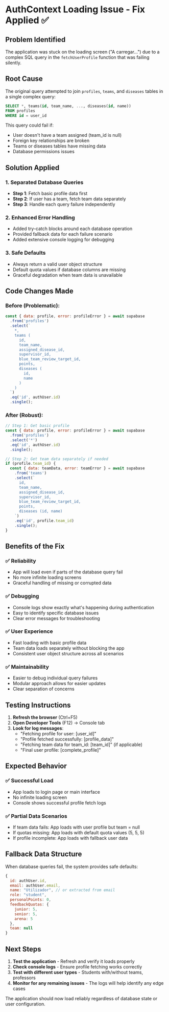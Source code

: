 # AuthContext Loading Issue - Fix Applied ✅

## Problem Identified
The application was stuck on the loading screen ("A carregar...") due to a complex SQL query in the `fetchUserProfile` function that was failing silently.

## Root Cause
The original query attempted to join `profiles`, `teams`, and `diseases` tables in a single complex query:
```sql
SELECT *, teams(id, team_name, ..., diseases(id, name))
FROM profiles
WHERE id = user_id
```

This query could fail if:
- User doesn't have a team assigned (team_id is null)
- Foreign key relationships are broken
- Teams or diseases tables have missing data
- Database permissions issues

## Solution Applied

### 1. **Separated Database Queries**
- **Step 1**: Fetch basic profile data first
- **Step 2**: If user has a team, fetch team data separately
- **Step 3**: Handle each query failure independently

### 2. **Enhanced Error Handling**
- Added try-catch blocks around each database operation
- Provided fallback data for each failure scenario
- Added extensive console logging for debugging

### 3. **Safe Defaults**
- Always return a valid user object structure
- Default quota values if database columns are missing
- Graceful degradation when team data is unavailable

## Code Changes Made

### Before (Problematic):
```javascript
const { data: profile, error: profileError } = await supabase
  .from('profiles')
  .select(`
    *,
    teams (
      id,
      team_name,
      assigned_disease_id,
      supervisor_id,
      blue_team_review_target_id,
      points,
      diseases (
        id,
        name
      )
    )
  `)
  .eq('id', authUser.id)
  .single();
```

### After (Robust):
```javascript
// Step 1: Get basic profile
const { data: profile, error: profileError } = await supabase
  .from('profiles')
  .select('*')
  .eq('id', authUser.id)
  .single();

// Step 2: Get team data separately if needed
if (profile.team_id) {
  const { data: teamData, error: teamError } = await supabase
    .from('teams')
    .select(`
      id,
      team_name,
      assigned_disease_id,
      supervisor_id,
      blue_team_review_target_id,
      points,
      diseases (id, name)
    `)
    .eq('id', profile.team_id)
    .single();
}
```

## Benefits of the Fix

### ✅ **Reliability**
- App will load even if parts of the database query fail
- No more infinite loading screens
- Graceful handling of missing or corrupted data

### ✅ **Debugging**
- Console logs show exactly what's happening during authentication
- Easy to identify specific database issues
- Clear error messages for troubleshooting

### ✅ **User Experience**
- Fast loading with basic profile data
- Team data loads separately without blocking the app
- Consistent user object structure across all scenarios

### ✅ **Maintainability**
- Easier to debug individual query failures
- Modular approach allows for easier updates
- Clear separation of concerns

## Testing Instructions

1. **Refresh the browser** (Ctrl+F5)
2. **Open Developer Tools** (F12) → Console tab
3. **Look for log messages**:
   - "Fetching profile for user: [user_id]"
   - "Profile fetched successfully: [profile_data]"
   - "Fetching team data for team_id: [team_id]" (if applicable)
   - "Final user profile: [complete_profile]"

## Expected Behavior

### ✅ **Successful Load**
- App loads to login page or main interface
- No infinite loading screen
- Console shows successful profile fetch logs

### ✅ **Partial Data Scenarios**
- If team data fails: App loads with user profile but team = null
- If quotas missing: App loads with default quota values (5, 5, 5)
- If profile incomplete: App loads with fallback user data

## Fallback Data Structure

When database queries fail, the system provides safe defaults:

```javascript
{
  id: authUser.id,
  email: authUser.email,
  name: "Utilizador", // or extracted from email
  role: "student",
  personalPoints: 0,
  feedbackQuotas: {
    junior: 5,
    senior: 5,
    arena: 5
  },
  team: null
}
```

## Next Steps

1. **Test the application** - Refresh and verify it loads properly
2. **Check console logs** - Ensure profile fetching works correctly
3. **Test with different user types** - Students with/without teams, professors
4. **Monitor for any remaining issues** - The logs will help identify any edge cases

The application should now load reliably regardless of database state or user configuration.
